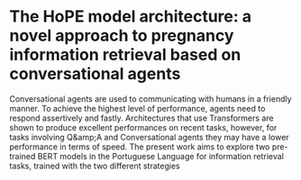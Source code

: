 # The HoPE model architecture: a novel approach to pregnancy information retrieval based on conversational agents
Conversational agents are used to communicating with humans in a friendly manner. To achieve the highest level of performance, agents need to respond assertively and fastly. Architectures that use Transformers are shown to produce excellent performances on recent tasks, however, for tasks involving Q\&amp;A and Conversational agents they may have a lower performance in terms of speed. The present work aims to explore two pre-trained BERT models in the Portuguese Language for information retrieval tasks,  trained with the two different strategies
